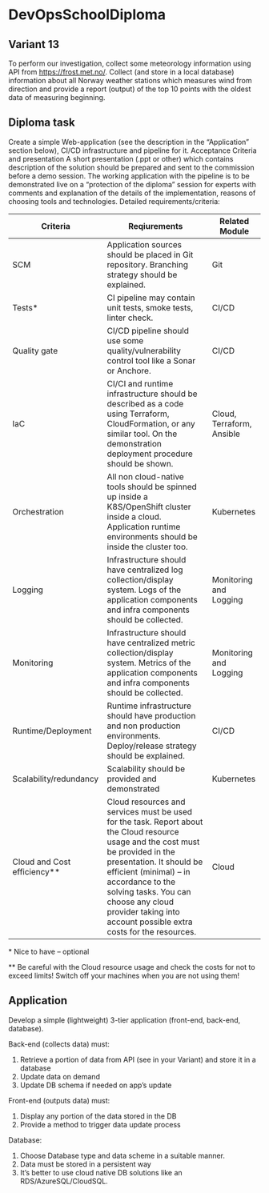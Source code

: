 # DevOpsSchoolDiploma

## Variant 13
To perform our investigation, collect some meteorology information using API from https://frost.met.no/. Collect (and store in a local database) information about all Norway weather stations which measures wind from direction and provide a report (output) of the top 10 points with the oldest data of measuring beginning.

## Diploma task
Create a simple Web-application (see the description in the “Application” section below), CI/CD infrastructure and pipeline for it.
Acceptance Criteria and presentation
A short presentation (.ppt or other) which contains description of the solution should be prepared and sent to the commission before a demo session.
The working application with the pipeline is to be demonstrated live on a “protection of the diploma” session for experts with comments and explanation of the details of the implementation, reasons of choosing tools and technologies.
Detailed requirements/criteria:


| **Criteria** | **Reqiurements** | **Related Module** |
| --- | --- | --- |
| SCM | Application sources should be placed in Git repository. Branching strategy should be explained. | Git |
| Tests\* | CI pipeline may contain unit tests, smoke tests, linter check. | CI/CD |
| Quality gate | CI/CD pipeline should use some quality/vulnerability control tool like a Sonar or Anchore. | CI/CD |
| IaC | CI/CI and runtime infrastructure should be described as a code using Terraform, CloudFormation, or any similar tool. On the demonstration deployment procedure should be shown. | Cloud, Terraform, Ansible|
| Orchestration | All non cloud-native tools should be spinned up inside a K8S/OpenShift cluster inside a cloud. Application runtime environments should be inside the cluster too. | Kubernetes |
| Logging | Infrastructure should have centralized log collection/display system. Logs of the application components and infra components should be collected. | Monitoring and Logging |
| Monitoring | Infrastructure should have centralized metric collection/display system. Metrics of the application components and infra components should be collected. | Monitoring and Logging |
| Runtime/Deployment | Runtime infrastructure should have production and non production environments.  Deploy/release strategy should be explained. | CI/CD |
| Scalability/redundancy | Scalability should be provided and demonstrated | Kubernetes |
| Cloud and Cost efficiency\*\* | Cloud resources and services must be used for the task. Report about the Cloud resource usage and the cost must be provided in the presentation. It should be efficient (minimal) – in accordance to the solving tasks. You can choose any cloud provider taking into account possible extra costs for the resources. | Cloud |

\* Nice to have – optional

\*\* Be careful with the Cloud resource usage and check the costs for not to exceed limits! Switch off your machines when you are not using them!

## Application

Develop a simple (lightweight) 3-tier application (front-end, back-end, database).

Back-end (collects data) must:
1. Retrieve a portion of data from API (see in your Variant) and store it in a database
2. Update data on demand
3. Update DB schema if needed on app’s update

Front-end (outputs data) must:
1. Display any portion of the data stored in the DB
2. Provide a method to trigger data update process

Database:
1. Choose Database type and data scheme in a suitable manner. 
2. Data must be stored in a persistent way
3. It’s better to use cloud native DB solutions like an RDS/AzureSQL/CloudSQL.
